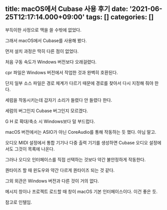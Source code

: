 title: macOS에서 Cubase 사용 후기
date: '2021-06-25T12:17:14.000+09:00'
tags: []
categories: []
---
부득이한 사정으로 맥을 쓸 수밖에 없었다.

그래서 macOS에서 Cubase를 사용해 봤다.

먼저 설치 과정은 딱히 다른 점이 없었다.

처음 구동 속도가 Windows 버전보다 오래걸렸다.

cpr 파일은 Windows 버전에서 작업한 것과 완벽히 호환된다.

단지 일부 소스 파일은 경로 체계가 다르기 때문에 경로를 찾아서 다시 지정해 줘야 한다.

세럼을 작동시키는데 갑자기 소리가 들렸다 안 들렸다 한다.

세럼의 버그인지 Cubase 버그인지 모르겠다.

G H 로 확대/축소 시 Windows보다 덜 부드럽다.

macOS 버전에서는 ASIO가 아닌 CoreAudio를 통해 작동하는 듯 했다. 아님 말고.

오디오 MIDI 설정에서 통합 기기나 다중 출력 기기를 생성하면 Cubase 오디오 설정에서도 그것이 목록에 나온다.

그러나 오디오 인터페이스를 직접 선택하는 것보다 약간 불안정하게 작동한다.

퀀타이즈 할 때 윈도우와 약간 다르게 퀀타이즈 되는 것 같다.

그외 외관은 Windows 버전과 다른 것이 거의 없다.

메시지 창이나 프로젝트 로드할 때 창이 macOS 기본 인터페이스이다. 이건 좋은 듯.

참고로 인텔임.